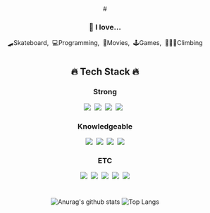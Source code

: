 <div align="center">
<!--
<h3>🍀 Me 🍀</h3>
https://github.com/6810779s/6810779s
<p>Hi There! I'm a frontEnd developer.</p>
<p> My main skills are HTML, CSS, JavaScript, React and TypeScript</p>
<p>I'm a persistent person, who study hard day and night for be a good developer.🥰</p>
-->  
#
<h3>🎲 I love...</h3>
<p>🛹Skateboard,&nbsp;&nbsp;💻Programming,&nbsp;&nbsp;🎥Movies,&nbsp;&nbsp;🕹️Games,&nbsp;&nbsp;🧗🏻‍♂️Climbing</p>
  
#
  <h2>🔥 Tech Stack 🔥</h2>
  <h3>Strong</h3>
<p><img src="https://img.shields.io/badge/HTML5-E34F26?style=flat&logo=html5&logoColor=white"/>&nbsp;&nbsp;<img src="https://img.shields.io/badge/CSS3-1572B6?style=flat&logo=css3&logoColor=white"/>&nbsp;&nbsp;<img src="https://img.shields.io/badge/JavaScript-gray?style=flat&logo=JavaScript&logoColor=F7DF1E"/>&nbsp;&nbsp;<img src="https://img.shields.io/badge/React-white?style=flat&logo=React&logoColor=61DAFB"/>&nbsp;&nbsp;
 
  <h3>Knowledgeable</h3><img src="https://img.shields.io/badge/React%20Native-61DAFB?style=flat-square&logo=React&logoColor=black" />&nbsp;&nbsp;<img src="https://img.shields.io/badge/Vue.js-4FC08D?style=flat-square&logo=Vue.js&logoColor=white" />&nbsp;&nbsp;<img src="https://img.shields.io/badge/TypeScript-3178C6?style=flat&logo=TypeScript&logoColor=white"/>&nbsp;&nbsp;<img src="https://img.shields.io/badge/Python-3776AB?style=flat-square&logo=Python&logoColor=white"/></p>

  <h3>ETC</h3>
<p><img src="https://img.shields.io/badge/Notion-b4f5bd?style=flat&logo=Notion&logoColor=black"/>&nbsp;&nbsp;<img src="https://img.shields.io/badge/GitHub-gray?style=flat&logo=GitHub&logoColor=black"/>&nbsp;&nbsp;<img src="https://img.shields.io/badge/Git-blue?style=flat&logo=Git&logoColor=F05032"/>&nbsp;&nbsp;<img src="https://img.shields.io/badge/Postman-FF6C37?style=flat-square&logo=Postman&logoColor=white"/>&nbsp;&nbsp;<img src="https://img.shields.io/badge/Jira-green?style=flat&logo=Jira&logoColor=0052CC"/></p>
  
#
![Anurag's github stats](https://github-readme-stats.vercel.app/api?username=wonch0314&show_icons=true&theme=tokyonight)
![Top Langs](https://github-readme-stats.vercel.app/api/top-langs/?username=wonch0314&layout=compact&theme=tokyonight)

</div>
